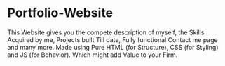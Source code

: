 # Portfolio-Website
This Website gives you the compete description of myself, the Skills Acquired by me, Projects built Till date, Fully functional Contact me page and many more. Made using Pure HTML (for Structure), CSS (for Styling) and JS (for Behavior). Which might add Value to your Firm.
